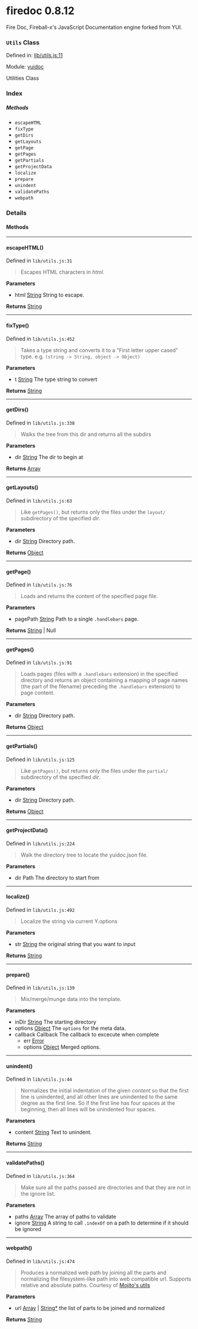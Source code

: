 
# firedoc 0.8.12

Fire Doc, Fireball-x&#x27;s JavaScript Documentation engine forked from YUI.

### `Utils` Class


Defined in: [lib/utils.js:11](../files/lib/utils.js.js)

Module: [yuidoc](../modules/yuidoc.md)




Utilities Class

### Index



##### Methods

  - `escapeHTML`
  - `fixType`
  - `getDirs`
  - `getLayouts`
  - `getPage`
  - `getPages`
  - `getPartials`
  - `getProjectData`
  - `localize`
  - `prepare`
  - `unindent`
  - `validatePaths`
  - `webpath`





### Details




<!-- Method Block -->
#### Methods


--------------------------
#### escapeHTML() 

Defined in `lib/utils.js:31`



> Escapes HTML characters in _html_.

**Parameters**
- html <a href="https://developer.mozilla.org/en/JavaScript/Reference/Global_Objects/String" class="crosslink external" target="_blank">String</a> String to escape.

**Returns**
<a href="https://developer.mozilla.org/en/JavaScript/Reference/Global_Objects/String" class="crosslink external" target="_blank">String</a> 


--------------------------
#### fixType() 

Defined in `lib/utils.js:452`



> Takes a type string and converts it to a "First letter upper cased" type. e.g. `(string -> String, object -> Object)`

**Parameters**
- t <a href="https://developer.mozilla.org/en/JavaScript/Reference/Global_Objects/String" class="crosslink external" target="_blank">String</a> The type string to convert

**Returns**
<a href="https://developer.mozilla.org/en/JavaScript/Reference/Global_Objects/String" class="crosslink external" target="_blank">String</a> 


--------------------------
#### getDirs() 

Defined in `lib/utils.js:338`



> Walks the tree from this dir and returns all the subdirs

**Parameters**
- dir <a href="https://developer.mozilla.org/en/JavaScript/Reference/Global_Objects/String" class="crosslink external" target="_blank">String</a> The dir to begin at

**Returns**
<a href="https://developer.mozilla.org/en/JavaScript/Reference/Global_Objects/Array" class="crosslink external" target="_blank">Array</a> 


--------------------------
#### getLayouts() 

Defined in `lib/utils.js:63`



> Like `getPages()`, but returns only the files under the `layout/` subdirectory
of the specified _dir_.

**Parameters**
- dir <a href="https://developer.mozilla.org/en/JavaScript/Reference/Global_Objects/String" class="crosslink external" target="_blank">String</a> Directory path.

**Returns**
<a href="https://developer.mozilla.org/en/JavaScript/Reference/Global_Objects/Object" class="crosslink external" target="_blank">Object</a> 


--------------------------
#### getPage() 

Defined in `lib/utils.js:76`



> Loads and returns the content of the specified page file.

**Parameters**
- pagePath <a href="https://developer.mozilla.org/en/JavaScript/Reference/Global_Objects/String" class="crosslink external" target="_blank">String</a> Path to a single `.handlebars` page.

**Returns**
<a href="https://developer.mozilla.org/en/JavaScript/Reference/Global_Objects/String" class="crosslink external" target="_blank">String</a> | Null 


--------------------------
#### getPages() 

Defined in `lib/utils.js:91`



> Loads pages (files with a `.handlebars` extension) in the specified directory and
returns an object containing a mapping of page names (the part of the filename)
preceding the `.handlebars` extension) to page content.

**Parameters**
- dir <a href="https://developer.mozilla.org/en/JavaScript/Reference/Global_Objects/String" class="crosslink external" target="_blank">String</a> Directory path.

**Returns**
<a href="https://developer.mozilla.org/en/JavaScript/Reference/Global_Objects/Object" class="crosslink external" target="_blank">Object</a> 


--------------------------
#### getPartials() 

Defined in `lib/utils.js:125`



> Like `getPages()`, but returns only the files under the `partial/` subdirectory
of the specified _dir_.

**Parameters**
- dir <a href="https://developer.mozilla.org/en/JavaScript/Reference/Global_Objects/String" class="crosslink external" target="_blank">String</a> Directory path.

**Returns**
<a href="https://developer.mozilla.org/en/JavaScript/Reference/Global_Objects/Object" class="crosslink external" target="_blank">Object</a> 


--------------------------
#### getProjectData() 

Defined in `lib/utils.js:224`



> Walk the directory tree to locate the yuidoc.json file.

**Parameters**
- dir Path The directory to start from



--------------------------
#### localize() 

Defined in `lib/utils.js:492`



> Localize the string via current Y.options

**Parameters**
- str <a href="https://developer.mozilla.org/en/JavaScript/Reference/Global_Objects/String" class="crosslink external" target="_blank">String</a> the original string that you want to input

**Returns**
<a href="https://developer.mozilla.org/en/JavaScript/Reference/Global_Objects/String" class="crosslink external" target="_blank">String</a> 


--------------------------
#### prepare() 

Defined in `lib/utils.js:139`



> Mix/merge/munge data into the template.

**Parameters**
- inDir <a href="https://developer.mozilla.org/en/JavaScript/Reference/Global_Objects/String" class="crosslink external" target="_blank">String</a> The starting directory
- options <a href="https://developer.mozilla.org/en/JavaScript/Reference/Global_Objects/Object" class="crosslink external" target="_blank">Object</a> The `options` for the meta data.
- callback Callback The callback to excecute when complete
	- err <a href="https://developer.mozilla.org/en/JavaScript/Reference/Global_Objects/Error" class="crosslink external" target="_blank">Error</a> 
	- options <a href="https://developer.mozilla.org/en/JavaScript/Reference/Global_Objects/Object" class="crosslink external" target="_blank">Object</a> Merged options.



--------------------------
#### unindent() 

Defined in `lib/utils.js:44`



> Normalizes the initial indentation of the given _content_ so that the first line
is unindented, and all other lines are unindented to the same degree as the
first line. So if the first line has four spaces at the beginning, then all
lines will be unindented four spaces.

**Parameters**
- content <a href="https://developer.mozilla.org/en/JavaScript/Reference/Global_Objects/String" class="crosslink external" target="_blank">String</a> Text to unindent.

**Returns**
<a href="https://developer.mozilla.org/en/JavaScript/Reference/Global_Objects/String" class="crosslink external" target="_blank">String</a> 


--------------------------
#### validatePaths() 

Defined in `lib/utils.js:364`



> Make sure all the paths passed are directories and that they are not in the ignore list.

**Parameters**
- paths <a href="https://developer.mozilla.org/en/JavaScript/Reference/Global_Objects/Array" class="crosslink external" target="_blank">Array</a> The array of paths to validate
- ignore <a href="https://developer.mozilla.org/en/JavaScript/Reference/Global_Objects/String" class="crosslink external" target="_blank">String</a> A string to call `.indexOf` on a path to determine if it should be ignored



--------------------------
#### webpath() 

Defined in `lib/utils.js:474`



> Produces a normalized web path by joining all the parts and normalizing the
filesystem-like path into web compatible url.
Supports relative and absolute paths.
Courtesy of [Mojito's utils](https://github.com/yahoo/mojito/)

**Parameters**
- url <a href="https://developer.mozilla.org/en/JavaScript/Reference/Global_Objects/Array" class="crosslink external" target="_blank">Array</a> | <a href="https://developer.mozilla.org/en/JavaScript/Reference/Global_Objects/String" class="crosslink external" target="_blank">String*</a> the list of parts to be joined and normalized

**Returns**
<a href="https://developer.mozilla.org/en/JavaScript/Reference/Global_Objects/String" class="crosslink external" target="_blank">String</a> 



